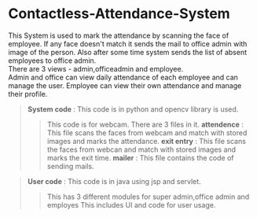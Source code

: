# Contactless-Attendance-System

This System is used to mark the attendance by scanning the face of employee. If any face doesn't match it sends the mail to office admin with image of the person. Also after some time system sends the list of absent employees to office admin.  
There are 3 views - admin,officeadmin and employee.  
Admin and office can view daily attendance of each employee and can manage the user.
Employee can view their own attendance and manage their profile.

> **System code** : This code is in python and opencv library is used.
>> This code is for webcam. There are 3 files in it.
>> **attendence** : This file scans the faces from webcam and match with stored images and marks the attendance.
>> **exit entry** : This file scans the faces from webcan and match with stored images and marks the exit time.
>> **mailer** : This file contains the code of sending mails.

> **User code** : This code is in java using jsp and servlet.
>> This has 3 different modules for super admin,office admin and employes
>> This includes UI and code for user usage.
